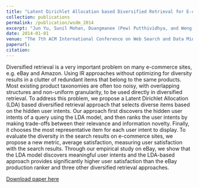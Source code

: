 ```yaml
---
title: "Latent Dirichlet Allocation based Diversified Retrieval for E-commerce Search."
collection: publications
permalink: /publication/wsdm_2014
excerpt: "Jun Yu, Sunil Mohan, Duangmanee (Pew) Putthividhya, and Weng-Keen Wong"
date: 2014-01-01
venue: "The 7th ACM International Conference on Web Search and Data Mining Conference (WSDM) 2014"
paperurl:
citation:
---
```

Diversified retrieval is a very important problem on many e-commerce sites, e.g. eBay and Amazon. Using IR approaches without optimizing for diversity results in a clutter of redundant items that belong to the same products. Most existing product taxonomies are often too noisy, with overlapping structures and non-uniform granularity, to be used directly in diversified retrieval. To address this problem, we propose a Latent Dirichlet Allocation (LDA) based diversified retrieval approach that selects diverse items based on the hidden user intents. Our approach first discovers the hidden user intents of a query using the LDA model, and then ranks the user intents by making trade-offs between their relevance and information novelty. Finally, it chooses the most representative item for each user intent to display. To evaluate the diversity in the search results on e-commerce sites, we propose a new metric, average satisfaction, measuring user satisfaction with the search results. Through our empirical study on eBay, we show that the LDA model discovers meaningful user intents and the LDA-based approach provides significantly higher user satisfaction than the eBay production ranker and three other diversified retrieval approaches.

[Download paper here](https://github.com/zariable/zariable.github.io/blob/master/files/wsdm_2014.pdf)